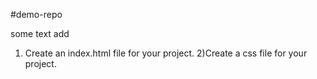 #demo-repo   

some text
add
1) Create an index.html file for your project. 
2)Create a css file for your project.